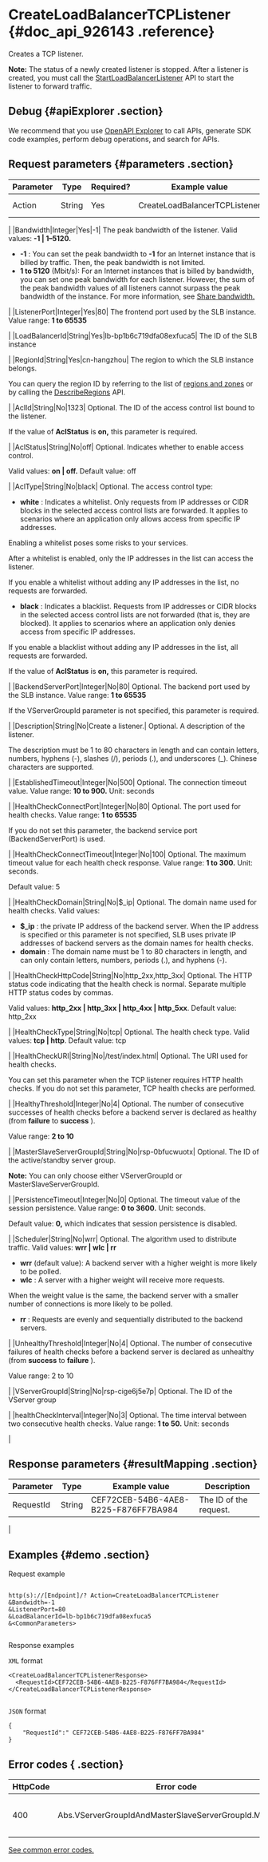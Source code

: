 # CreateLoadBalancerTCPListener {#doc_api_926143 .reference}

Creates a TCP listener.

**Note:** The status of a newly created listener is stopped. After a listener is created, you must call the [StartLoadBalancerListener](~~27597~~) API to start the listener to forward traffic.

## Debug {#apiExplorer .section}

We recommend that you use [OpenAPI Explorer](https://api.aliyun.com/#product=Slb&api=AddVServerGroupBackendServers) to call APIs, generate SDK code examples, perform debug operations, and search for APIs.

## Request parameters {#parameters .section}

|Parameter|Type|Required?|Example value|Description|
|---------|----|---------|-------------|-----------|
|Action|String|Yes|CreateLoadBalancerTCPListener| The name of this action. Value: **Createloadbalancertcplistener**

 |
|Bandwidth|Integer|Yes|-1| The peak bandwidth of the listener. Valid values: **-1 | 1–5120.**

 -   **-1** : You can set the peak bandwidth to **-1** for an Internet instance that is billed by traffic. Then, the peak bandwidth is not limited.
-   **1 to 5120** \(Mbit/s\): For an Internet instances that is billed by bandwidth, you can set one peak bandwidth for each listener. However, the sum of the peak bandwidth values of all listeners cannot surpass the peak bandwidth of the instance. For more information, see [Share bandwidth.](~~57846~~)

 |
|ListenerPort|Integer|Yes|80| The frontend port used by the SLB instance. Value range: **1 to 65535**

 |
|LoadBalancerId|String|Yes|lb-bp1b6c719dfa08exfuca5| The ID of the SLB instance

 |
|RegionId|String|Yes|cn-hangzhou| The region to which the SLB instance belongs.

 You can query the region ID by referring to the list of [regions and zones](~~40654~~) or by calling the [DescribeRegions](~~25609~~) API.

 |
|AclId|String|No|1323| Optional. The ID of the access control list bound to the listener.

 If the value of **AclStatus** is **on,** this parameter is required.

 |
|AclStatus|String|No|off| Optional. Indicates whether to enable access control.

 Valid values: **on | off.** Default value: off

 |
|AclType|String|No|black| Optional. The access control type:

 -   **white** : Indicates a whitelist. Only requests from IP addresses or CIDR blocks in the selected access control lists are forwarded. It applies to scenarios where an application only allows access from specific IP addresses.

Enabling a whitelist poses some risks to your services.

 After a whitelist is enabled, only the IP addresses in the list can access the listener.

 If you enable a whitelist without adding any IP addresses in the list, no requests are forwarded.

 -   **black** : Indicates a blacklist. Requests from IP addresses or CIDR blocks in the selected access control lists are not forwarded \(that is, they are blocked\). It applies to scenarios where an application only denies access from specific IP addresses.

If you enable a blacklist without adding any IP addresses in the list, all requests are forwarded.

 If the value of **AclStatus** is **on,** this parameter is required.

 |
|BackendServerPort|Integer|No|80| Optional. The backend port used by the SLB instance. Value range: **1 to 65535**

 If the VServerGroupId parameter is not specified, this parameter is required.

 |
|Description|String|No|Create a listener.| Optional. A description of the listener.

 The description must be 1 to 80 characters in length and can contain letters, numbers, hyphens \(-\), slashes \(/\), periods \(.\), and underscores \(\_\). Chinese characters are supported.

 |
|EstablishedTimeout|Integer|No|500| Optional. The connection timeout value. Value range: **10 to 900.** Unit: seconds

 |
|HealthCheckConnectPort|Integer|No|80| Optional. The port used for health checks. Value range: **1 to 65535**

 If you do not set this parameter, the backend service port \(BackendServerPort\) is used.

 |
|HealthCheckConnectTimeout|Integer|No|100| Optional. The maximum timeout value for each health check response. Value range: **1 to 300.** Unit: seconds.

 Default value: 5

 |
|HealthCheckDomain|String|No|$\_ip| Optional. The domain name used for health checks. Valid values:

 -   **$\_ip** : the private IP address of the backend server. When the IP address is specified or this parameter is not specified, SLB uses private IP addresses of backend servers as the domain names for health checks.
-   **domain** : The domain name must be 1 to 80 characters in length, and can only contain letters, numbers, periods \(.\), and hyphens \(-\).

 |
|HealthCheckHttpCode|String|No|http\_2xx,http\_3xx| Optional. The HTTP status code indicating that the health check is normal. Separate multiple HTTP status codes by commas.

 Valid values: **http\_2xx | http\_3xx | http\_4xx | http\_5xx**. Default value: http\_2xx

 |
|HealthCheckType|String|No|tcp| Optional. The health check type. Valid values: **tcp | http**. Default value: tcp

 |
|HealthCheckURI|String|No|/test/index.html| Optional. The URI used for health checks.

 You can set this parameter when the TCP listener requires HTTP health checks. If you do not set this parameter, TCP health checks are performed.

 |
|HealthyThreshold|Integer|No|4| Optional. The number of consecutive successes of health checks before a backend server is declared as healthy \(from **failure** to **success** \).

 Value range: **2 to 10**

 |
|MasterSlaveServerGroupId|String|No|rsp-0bfucwuotx| Optional. The ID of the active/standby server group.

 **Note:** You can only choose either VServerGroupId or MasterSlaveServerGroupId.

 |
|PersistenceTimeout|Integer|No|0| Optional. The timeout value of the session persistence. Value range: **0 to 3600.** Unit: seconds.

 Default value: **0,** which indicates that session persistence is disabled.

 |
|Scheduler|String|No|wrr| Optional. The algorithm used to distribute traffic. Valid values: **wrr | wlc | rr**

 -   **wrr** \(default value\): A backend server with a higher weight is more likely to be polled.
-   **wlc** : A server with a higher weight will receive more requests.

When the weight value is the same, the backend server with a smaller number of connections is more likely to be polled.

 -   **rr** : Requests are evenly and sequentially distributed to the backend servers.

 |
|UnhealthyThreshold|Integer|No|4| Optional. The number of consecutive failures of health checks before a backend server is declared as unhealthy \(from **success** to **failure** \).

 Value range: 2 to 10

 |
|VServerGroupId|String|No|rsp-cige6j5e7p| Optional. The ID of the VServer group

 |
|healthCheckInterval|Integer|No|3| Optional. The time interval between two consecutive health checks. Value range: **1 to 50.** Unit: seconds

 |

## Response parameters {#resultMapping .section}

|Parameter|Type|Example value|Description|
|---------|----|-------------|-----------|
|RequestId|String|CEF72CEB-54B6-4AE8-B225-F876FF7BA984| The ID of the request.

 |

## Examples {#demo .section}

Request example

``` {#request_demo}

http(s)://[Endpoint]/? Action=CreateLoadBalancerTCPListener
&Bandwidth=-1
&ListenerPort=80
&LoadBalancerId=lb-bp1b6c719dfa08exfuca5
&<CommonParameters>
			
```

Response examples

`XML` format

``` {#xml_return_success_demo}
<CreateLoadBalancerTCPListenerResponse>
  <RequestId>CEF72CEB-54B6-4AE8-B225-F876FF7BA984</RequestId>
</CreateLoadBalancerTCPListenerResponse>
			
```

`JSON` format

``` {#json_return_success_demo}
{
	"RequestId":" CEF72CEB-54B6-4AE8-B225-F876FF7BA984"
}
```

## Error codes { .section}

|HttpCode|Error code|Error message|Description|
|--------|----------|-------------|-----------|
|400|Abs.VServerGroupIdAndMasterSlaveServerGroupId.MissMatch|The parameters VServerGroupId or MasterSlaveServerGroupId miss match.|The parameter VServerGroupId or MasterSlaveServerGroupId does not match.|

[See common error codes.](https://error-center.aliyun.com/status/product/Slb)

